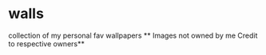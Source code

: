 # walls
collection of my personal fav wallpapers 
** Images not owned by me Credit to respective owners**
